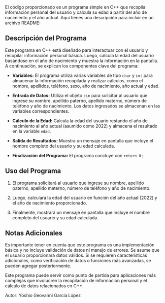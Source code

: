 El código proporcionado es un programa simple en C++ que recopila información personal del usuario y calcula su edad a partir del año de nacimiento y el año actual. Aquí tienes una descripción para incluir en un archivo README:

## Descripción del Programa

Este programa en C++ está diseñado para interactuar con el usuario y recopilar información personal básica. Luego, calcula la edad del usuario basándose en el año de nacimiento y muestra la información en la pantalla. A continuación, se explican los componentes clave del programa:

- **Variables:** El programa utiliza varias variables de tipo `char` y `int` para almacenar la información recopilada y realizar cálculos, como el nombre, apellidos, teléfono, sexo, año de nacimiento, año actual y edad.

- **Entrada de Datos:** Utiliza el objeto `cin` para solicitar al usuario que ingrese su nombre, apellido paterno, apellido materno, número de teléfono y año de nacimiento. Los datos ingresados se almacenan en las variables correspondientes.

- **Cálculo de la Edad:** Calcula la edad del usuario restando el año de nacimiento al año actual (asumido como 2022) y almacena el resultado en la variable `edad`.

- **Salida de Resultados:** Muestra un mensaje en pantalla que incluye el nombre completo del usuario y su edad calculada.

- **Finalización del Programa:** El programa concluye con `return 0;`.

## Uso del Programa

1. El programa solicitará al usuario que ingrese su nombre, apellido paterno, apellido materno, número de teléfono y año de nacimiento.

2. Luego, calculará la edad del usuario en función del año actual (2022) y el año de nacimiento proporcionado.

3. Finalmente, mostrará un mensaje en pantalla que incluye el nombre completo del usuario y su edad calculada.

## Notas Adicionales

Es importante tener en cuenta que este programa es una implementación básica y no incluye validación de datos ni manejo de errores. Se asume que el usuario proporcionará datos válidos. Si se requieren características adicionales, como verificación de datos o funciones más avanzadas, se pueden agregar posteriormente.

Este programa puede servir como punto de partida para aplicaciones más complejas que involucren la recopilación de información personal y el cálculo de datos relacionados en C++.

Autor: Yoshio Geovanni García López
